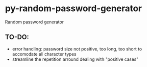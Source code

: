 # py-random-password-generator
Random password generator

## TO-DO:
- error handling: password size not positive, too long, too short to accomodate all character types
- streamline the repetition arround dealing with "positive cases"
